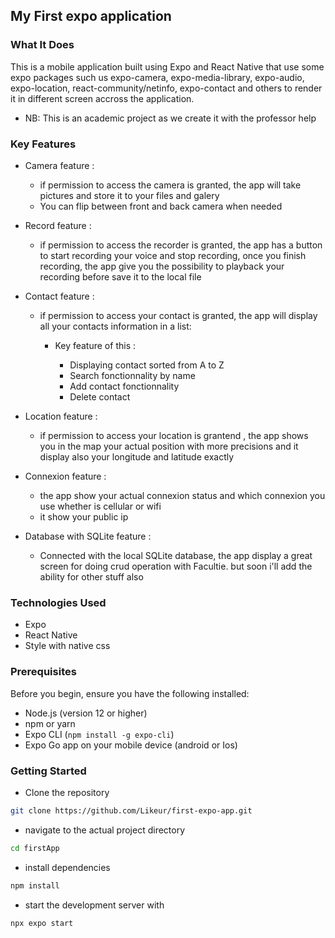 ## My First expo application

### What It Does
This is a mobile application built using Expo and React Native that use some expo packages such us expo-camera, expo-media-library, expo-audio, expo-location, react-community/netinfo, expo-contact and others to render it in different screen accross the application.

- NB: This is an academic project as we create it with the professor help

### Key Features
- Camera feature : 
    - if permission to access the camera is granted, the app will take pictures and store it to your files and galery
    - You can flip between front and back camera when needed

- Record feature : 
    - if permission to access the recorder is granted, the app has a button to start recording your voice and stop recording, once you finish recording, the app give you the possibility to playback your recording before save it to the local file

- Contact feature : 
    - if permission to access your contact is granted, the app will display all your contacts information in a list: 
        - Key feature of this : 
            
            * Displaying contact sorted from A to Z
            * Search fonctionnality by name
            * Add contact fonctionnality
            * Delete contact 
- Location feature : 
    - if permission to access your location is grantend , the app shows you in the map your actual position with more precisions and it display also your longitude and latitude exactly

- Connexion feature : 
    - the app show your actual connexion status and which connexion you use whether is cellular or wifi
    - it show your public ip

- Database with SQLite feature : 
    - Connected with the local SQLite database, the app display a great screen for doing crud operation with Facultie. but soon i'll add the ability for other stuff also


### Technologies Used
- Expo
- React Native
- Style with native css

### Prerequisites
Before you begin, ensure you have the following installed:
- Node.js (version 12 or higher)
- npm or yarn
- Expo CLI (`npm install -g expo-cli`)
- Expo Go app on your mobile device (android or Ios)

### Getting Started

* Clone the repository

```bash
git clone https://github.com/Likeur/first-expo-app.git
```

* navigate to the actual project directory

```bash
cd firstApp
```

* install dependencies

```bash
npm install
```


* start the development server with

```bash
npx expo start
```

